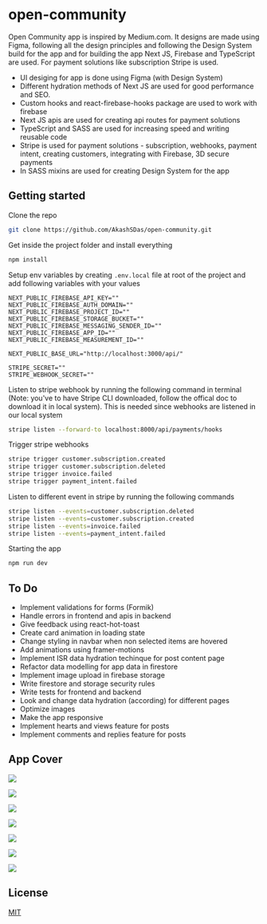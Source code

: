 # open-community

Open Community app is inspired by Medium.com. It designs are made using Figma, following all the design principles and following the Design System build for the app and for building the app Next JS, Firebase and TypeScript are used. For payment solutions like subscription Stripe is used.

- UI desiging for app is done using Figma (with Design System)
- Different hydration methods of Next JS are used for good performance and SEO.
- Custom hooks and react-firebase-hooks package are used to work with firebase
- Next JS apis are used for creating api routes for payment solutions
- TypeScript and SASS are used for increasing speed and writing reusable code
- Stripe is used for payment solutions - subscription, webhooks, payment intent, creating customers, integrating with Firebase, 3D secure payments
- In SASS mixins are used for creating Design System for the app

## Getting started

Clone the repo

```bash
git clone https://github.com/AkashSDas/open-community.git
```

Get inside the project folder and install everything

```bash
npm install
```

Setup env variables by creating `.env.local` file at root of the project and add following variables with your values

```.env
NEXT_PUBLIC_FIREBASE_API_KEY=""
NEXT_PUBLIC_FIREBASE_AUTH_DOMAIN=""
NEXT_PUBLIC_FIREBASE_PROJECT_ID=""
NEXT_PUBLIC_FIREBASE_STORAGE_BUCKET=""
NEXT_PUBLIC_FIREBASE_MESSAGING_SENDER_ID=""
NEXT_PUBLIC_FIREBASE_APP_ID=""
NEXT_PUBLIC_FIREBASE_MEASUREMENT_ID=""

NEXT_PUBLIC_BASE_URL="http://localhost:3000/api/"

STRIPE_SECRET=""
STRIPE_WEBHOOK_SECRET=""
```

Listen to stripe webhook by running the following command in terminal (Note: you've to have Stripe CLI downloaded, follow the offical doc to download it in local system). This is needed since webhooks are listened in our local system

```bash
stripe listen --forward-to localhost:8000/api/payments/hooks
```

Trigger stripe webhooks

```bash
stripe trigger customer.subscription.created
stripe trigger customer.subscription.deleted
stripe trigger invoice.failed
stripe trigger payment_intent.failed
```

Listen to different event in stripe by running the following commands

```bash
stripe listen --events=customer.subscription.deleted
stripe listen --events=customer.subscription.created
stripe listen --events=invoice.failed
stripe listen --events=payment_intent.failed
```

Starting the app

```bash
npm run dev
```

## To Do

- Implement validations for forms (Formik)
- Handle errors in frontend and apis in backend
- Give feedback using react-hot-toast
- Create card animation in loading state
- Change styling in navbar when non selected items are hovered
- Add animations using framer-motions
- Implement ISR data hydration techinque for post content page
- Refactor data modelling for app data in firestore
- Implement image upload in firebase storage
- Write firestore and storage security rules
- Write tests for frontend and backend
- Look and change data hydration (according) for different pages
- Optimize images
- Make the app responsive
- Implement hearts and views feature for posts
- Implement comments and replies feature for posts

## App Cover

![](./docs/cover/img-1.png)

![](./docs/cover/img-2.png)

![](./docs/cover/img-3.png)

![](./docs/cover/img-4.png)

![](./docs/cover/img-5.png)

![](./docs/cover/img-6.png)

![](./docs/cover/img-7.png)

## License

[MIT](./LICENSE)
